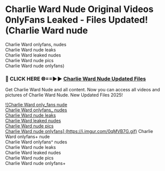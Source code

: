 # Charlie Ward Nude Original Videos 0nlyFans Leaked - Files Updated! (Charlie Ward nude<br>

Charlie Ward onlyfans, nudes<br>
Charlie Ward nude leaks<br>
Charlie Ward leaked nudes<br>
Charlie Ward nude pics<br>
Charlie Ward nude onlyfans)

<h3>🔴 CLICK HERE 🌐==►► <a href="https://tinyurl.com/leaks-videos" rel="nofollow">Charlie Ward Nude Updated Files</a></h3>

Get Charlie Ward Nude and all content. Now you can access all videos and pictures of Charlie Ward Nude. New Updated Files 2025!

[![Charlie Ward only_fans nude<br>
Charlie Ward onlyfans_ nudes<br>
Charlie Ward nude leaks<br>
Charlie Ward leaked nudes<br>
Charlie Ward nude pics<br>
Charlie Ward nude onlyfans]
(https://i.imgur.com/0qMVB7G.gif)](https://tinyurl.com/leaks-videos)
Charlie Ward onlyfans+ nude<br>
Charlie Ward onlyfans^ nudes<br>
Charlie Ward nude leaks<br>
Charlie Ward leaked nudes<br>
Charlie Ward nude pics<br>
Charlie Ward nude onlyfans+